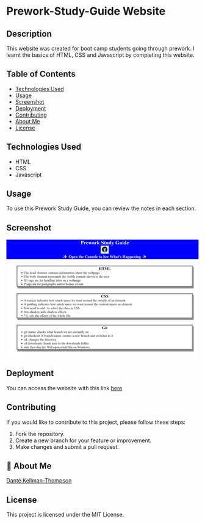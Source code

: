 # Prework-Study-Guide Website

## Description

This website was created for boot camp students going through prework. I learnt the basics of HTML, CSS and Javascript by completing this website.

## Table of Contents

- [Technologies Used](#technology)
- [Usage](#usage)
- [Screenshot](#screenshot)
- [Deployment](#deployment)
- [Contributing](#contributing)
- [About Me](#aboutme)
- [License](#license)

## Technologies Used

- HTML
- CSS
- Javascript

## Usage

To use this Prework Study Guide, you can review the notes in each section.

## Screenshot

![Prework Study Guide Image.](/assets/prework-study-guide-img.jpg)

## Deployment

You can access the website with this link [here](https://dkt15.github.io/Prework-Study-Guide/)

## Contributing

If you would like to contribute to this project, please follow these steps:

1. Fork the repository.
2. Create a new branch for your feature or improvement.
3. Make changes and submit a pull request.

## 🚀 About Me

[Danté Kellman-Thompson](https://github.com/DKT15)

## License

This project is licensed under the MIT License.
